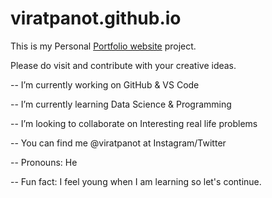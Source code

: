 # viratpanot.github.io 

This is my Personal [Portfolio website](https://viratpanot.github.io/) project.   

Please do visit and contribute with your creative ideas.

-- I’m currently working on GitHub & VS Code  

-- I’m currently learning Data Science & Programming  

-- I’m looking to collaborate on Interesting real life problems  

-- You can find me @viratpanot at Instagram/Twitter  

-- Pronouns: He  

-- Fun fact: I feel young when I am learning so let's continue.  
